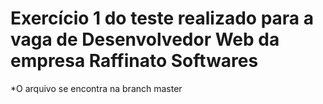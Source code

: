 # Exercício 1 do teste realizado para a vaga de Desenvolvedor Web da empresa Raffinato Softwares

*O arquivo se encontra na branch master
